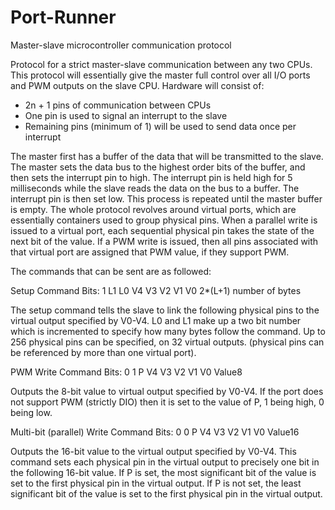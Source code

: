 Port-Runner
===========

Master-slave microcontroller communication protocol

Protocol for a strict master-slave communication between any two CPUs. This protocol will essentially give the master full control over all I/O ports and PWM outputs on the slave CPU. Hardware will consist of:
 - 2n + 1 pins of communication between CPUs
 - One pin is used to signal an interrupt to the slave
 - Remaining pins (minimum of 1) will be used to send data once per interrupt 

The master first has a buffer of the data that will be transmitted to the slave. The master sets the data bus to the highest order bits of the buffer, and then sets the interrupt pin to high. The interrupt pin is held high for 5 milliseconds while the slave reads the data on the bus to a buffer. The interrupt pin is then set low. This process is repeated until the master buffer is empty. The whole protocol revolves around virtual ports, which are essentially containers used to group physical pins. When a parallel write is issued to a virtual port, each sequential physical pin takes the state of the next bit of the value. If a PWM write is issued, then all pins associated with that virtual port are assigned that PWM value, if they support PWM. 

The commands that can be sent are as followed:

Setup Command
Bits: 1  L1  L0  V4  V3  V2  V1  V0      2*(L+1) number of bytes

The setup command tells the slave to link the following physical pins to the virtual output specified by V0-V4. L0 and L1 make up a two bit number which is incremented to specify how many bytes follow the command. Up to 256 physical pins can be specified, on 32 virtual outputs. (physical pins can be referenced by more than one virtual port). 

PWM Write Command
Bits: 0  1  P   V4  V3  V2  V1  V0      Value8

Outputs the 8-bit value to virtual output specified by V0-V4. If the port does not support PWM (strictly DIO) then it is set to the value of P, 1 being high, 0 being low.

Multi-bit (parallel) Write Command
Bits: 0  0  P   V4  V3  V2  V1  V0      Value16

Outputs the 16-bit value to the virtual output specified by V0-V4. This command sets each physical pin in the virtual output to precisely one bit in the following 16-bit value. If P is set, the most significant bit of the value is set to the first physical pin in the virtual output. If P is not set, the least significant bit of the value is set to the first physical pin in the virtual output.
